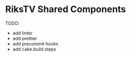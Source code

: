 # RiksTV Shared Components 

TODO: 
* add linter
* add prettier
* add precommit hooks
* add cake.build steps